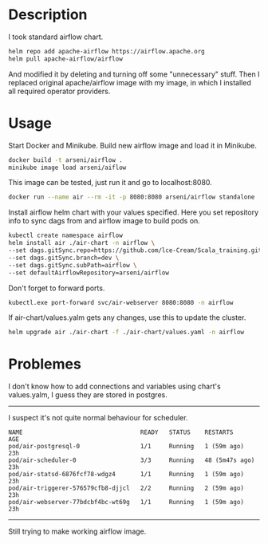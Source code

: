 # Description
I took standard airflow chart.
```bash
helm repo add apache-airflow https://airflow.apache.org
helm pull apache-airflow/airflow
```

And modified it by deleting and turning off some "unnecessary" stuff. Then I replaced original
apache/airflow image with my image, in which I installed all required operator providers.

# Usage
Start Docker and Minikube.
Build new airflow image and load it in Minikube.
```bash
docker build -t arseni/airflow .
minikube image load arseni/aiflow
```

This image can be tested, just run it and go to localhost:8080.
```bash
docker run --name air --rm -it -p 8080:8080 arseni/airflow standalone
```

Install airflow helm chart with your values specified. Here you set repository
info to sync dags from and airflow image to build pods on.
```bash
kubectl create namespace airflow
helm install air ./air-chart -n airflow \
--set dags.gitSync.repo=https://github.com/lce-Cream/Scala_training.git \
--set dags.gitSync.branch=dev \
--set dags.gitSync.subPath=airflow \
--set defaultAirflowRepository=arseni/airflow 
```

Don't forget to forward ports.
```bash
kubectl.exe port-forward svc/air-webserver 8080:8080 -n airflow
```

If air-chart/values.yalm gets any changes, use this to update the cluster.
```bash
helm upgrade air ./air-chart -f ./air-chart/values.yaml -n airflow
```

# Problemes
I don't know how to add connections and variables using chart's values.yalm,
I guess they are stored in postgres.

---

I suspect it's not quite normal behaviour for scheduler.
```text
NAME                                 READY   STATUS    RESTARTS         AGE
pod/air-postgresql-0                 1/1     Running   1 (59m ago)      23h
pod/air-scheduler-0                  3/3     Running   48 (5m47s ago)   23h
pod/air-statsd-6876fcf78-wdgz4       1/1     Running   1 (59m ago)      23h
pod/air-triggerer-576579cfb8-djjcl   2/2     Running   2 (59m ago)      23h
pod/air-webserver-77bdcbf4bc-wt69g   1/1     Running   1 (59m ago)      23h
```

---

Still trying to make working airflow image.
